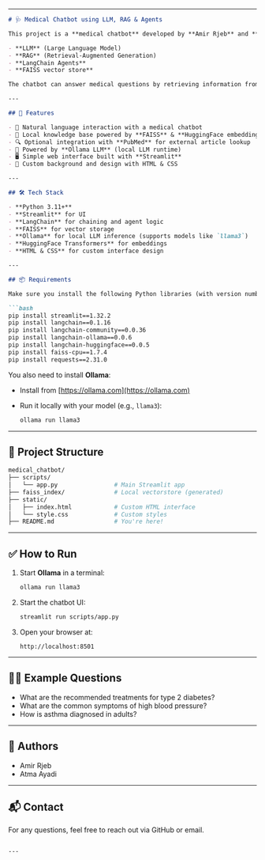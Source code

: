 

---

````markdown
# 🩺 Medical Chatbot using LLM, RAG & Agents

This project is a **medical chatbot** developed by **Amir Rjeb** and **Atma Ayadi**, using modern AI techniques such as:

- **LLM** (Large Language Model)
- **RAG** (Retrieval-Augmented Generation)
- **LangChain Agents**
- **FAISS vector store**

The chatbot can answer medical questions by retrieving information from **locally embedded medical documents**. If no relevant answer is found locally, it can optionally consult **PubMed** (can be disabled).

---

## 🚀 Features

- 💬 Natural language interaction with a medical chatbot
- 🧠 Local knowledge base powered by **FAISS** & **HuggingFace embeddings**
- 🔍 Optional integration with **PubMed** for external article lookup
- 🤖 Powered by **Ollama LLM** (local LLM runtime)
- 🖥️ Simple web interface built with **Streamlit**
- 🎨 Custom background and design with HTML & CSS

---

## 🛠️ Tech Stack

- **Python 3.11+**
- **Streamlit** for UI
- **LangChain** for chaining and agent logic
- **FAISS** for vector storage
- **Ollama** for local LLM inference (supports models like `llama3`)
- **HuggingFace Transformers** for embeddings
- **HTML & CSS** for custom interface design

---

## 📦 Requirements

Make sure you install the following Python libraries (with version numbers tested):

```bash
pip install streamlit==1.32.2
pip install langchain==0.1.16
pip install langchain-community==0.0.36
pip install langchain-ollama==0.0.6
pip install langchain-huggingface==0.0.5
pip install faiss-cpu==1.7.4
pip install requests==2.31.0
````

You also need to install **Ollama**:

* Install from [https://ollama.com](https://ollama.com)
* Run it locally with your model (e.g., `llama3`):

  ```bash
  ollama run llama3
  ```

---

## 📁 Project Structure

```bash
medical_chatbot/
├── scripts/
│   └── app.py                # Main Streamlit app
├── faiss_index/              # Local vectorstore (generated)
├── static/
│   ├── index.html            # Custom HTML interface
│   └── style.css             # Custom styles
├── README.md                 # You're here!
```

---

## ✅ How to Run

1. Start **Ollama** in a terminal:

   ```bash
   ollama run llama3
   ```

2. Start the chatbot UI:

   ```bash
   streamlit run scripts/app.py
   ```

3. Open your browser at:

   ```
   http://localhost:8501
   ```

---

## 👨‍⚕️ Example Questions

* What are the recommended treatments for type 2 diabetes?
* What are the common symptoms of high blood pressure?
* How is asthma diagnosed in adults?

---

## 👥 Authors

* Amir Rjeb
* Atma Ayadi

---

## 📬 Contact

For any questions, feel free to reach out via GitHub or email.

```

---


```
